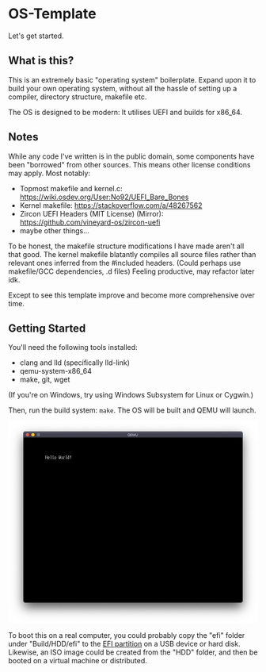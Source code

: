 # OS-Template
Let's get started.

## What is this?
This is an extremely basic "operating system" boilerplate. Expand upon it to build your own operating system, without all the hassle of setting up a compiler, directory structure, makefile etc.

The OS is designed to be modern: It utilises UEFI and builds for x86_64.

## Notes
While any code I've written is in the public domain, some components have been "borrowed" from other sources. This means other license conditions may apply. Most notably: 
 - Topmost makefile and kernel.c: https://wiki.osdev.org/User:No92/UEFI_Bare_Bones
 - Kernel makefile: https://stackoverflow.com/a/48267562
 - Zircon UEFI Headers (MIT License) (Mirror): https://github.com/vineyard-os/zircon-uefi
 - maybe other things...

To be honest, the makefile structure modifications I have made aren't all that good. The kernel makefile blatantly compiles all source files rather than relevant ones inferred from the #included headers. (Could perhaps use makefile/GCC dependencies, .d files) Feeling productive, may refactor later idk.

Except to see this template improve and become more comprehensive over time.

## Getting Started
You'll need the following tools installed:
- clang and lld (specifically lld-link)
- qemu-system-x86_64
- make, git, wget

(If you're on Windows, try using Windows Subsystem for Linux or Cygwin.)

Then, run the build system: ```make```. The OS will be built and QEMU will launch.

![Image of Hello World running in QEMU](Bits/Hello.png?raw=true "Hello World running in QEMU")

To boot this on a real computer, you could probably copy the "efi" folder under "Build/HDD/efi" to the [EFI partition](https://en.wikipedia.org/wiki/EFI_system_partition) on a USB device or hard disk. Likewise, an ISO image could be created from the "HDD" folder, and then be booted on a virtual machine or distributed.
